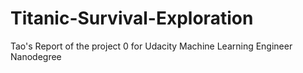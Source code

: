 # Titanic-Survival-Exploration
Tao's Report of the project 0 for Udacity Machine Learning Engineer Nanodegree
